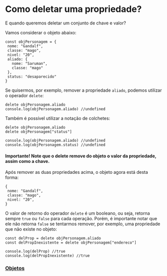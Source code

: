 # Como deletar uma propriedade?

E quando queremos deletar um conjunto de chave e valor?

Vamos considerar o objeto abaixo:

```
const objPersonagem = {
 nome: "Gandalf",
 classe: "mago",
 nivel: "20",
 aliado: {
   nome: "Saruman",
   classe: "mago"
 },
 status: "desaparecido"
}
```

Se quisermos, por exemplo, remover a propriedade `aliado`, podemos utilizar o operador `delete`:

```
delete objPersonagem.aliado 
console.log(objPersonagem.aliado) //undefined
```

Também é possível utilizar a notação de colchetes:

```
delete objPersonagem.aliado
delete objPersonagem["status"]
 
console.log(objPersonagem.aliado) //undefined
console.log(objPersonagem.status) //undefined
```

#### Importante! Note que o delete remove do objeto o valor da propriedade, assim como a chave.

Após remover as duas propriedades acima, o objeto agora está desta forma:

```
{
 nome: "Gandalf",
 classe: "mago",
 nivel: "20",
}
```

O valor de retorno do operador `delete` é um booleano, ou seja, retorna sempre `true` ou `false` para cada operação. Porém, é importante notar que ele não retorna `false` se tentarmos remover, por exemplo, uma propriedade que não existe no objeto:

```
const delProp = delete objPersonagem.aliado
const delPropInexistente = delete objPersonagem["endereco"]
 
console.log(delProp) //true
console.log(delPropInexistente) //true
```

### [Objetos](../objetos.md)